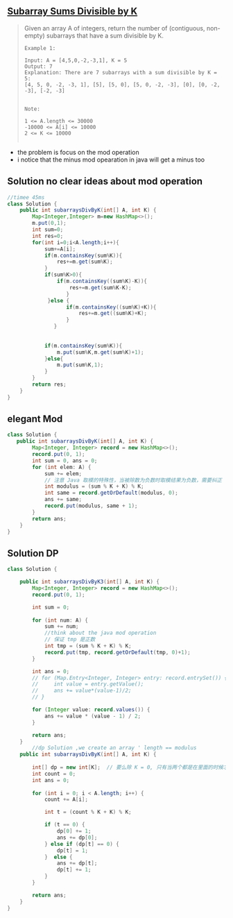 ## [Subarray Sums Divisible by K](https://leetcode-cn.com/problems/subarray-sums-divisible-by-k/)

> Given an array A of integers, return the number of (contiguous, non-empty) subarrays that have a sum divisible by K.
>
>  
>
> ```
> Example 1:
> 
> Input: A = [4,5,0,-2,-3,1], K = 5
> Output: 7
> Explanation: There are 7 subarrays with a sum divisible by K = 5:
> [4, 5, 0, -2, -3, 1], [5], [5, 0], [5, 0, -2, -3], [0], [0, -2, -3], [-2, -3]
> 
> 
> Note:
> 
> 1 <= A.length <= 30000
> -10000 <= A[i] <= 10000
> 2 <= K <= 10000
> 
> 
> ```

* the problem is focus on the mod operation 
* i notice that the minus mod opearation in java will get a minus too 

##  Solution  no clear ideas about mod operation

```java
//timee 45ms
class Solution {
    public int subarraysDivByK(int[] A, int K) {
        Map<Integer,Integer> m=new HashMap<>();
        m.put(0,1);
        int sum=0;
        int res=0;
        for(int i=0;i<A.length;i++){
            sum+=A[i];
            if(m.containsKey(sum%K)){
                res+=m.get(sum%K);
            }
            if(sum%K>0){
                if(m.containsKey((sum%K)-K)){
                    res+=m.get(sum%K-K);
                   }
             }else {
                   if(m.containsKey((sum%K)+K)){
                       res+=m.get((sum%K)+K);
                   }
               }
                      
            
            if(m.containsKey(sum%K)){
                m.put(sum%K,m.get(sum%K)+1);
            }else{
                m.put(sum%K,1);
            }
        }
        return res;
    }
}
```

## elegant Mod

```java
class Solution {
   public int subarraysDivByK(int[] A, int K) {
        Map<Integer, Integer> record = new HashMap<>();
        record.put(0, 1);
        int sum = 0, ans = 0;
        for (int elem: A) {
            sum += elem;
            // 注意 Java 取模的特殊性，当被除数为负数时取模结果为负数，需要纠正
            int modulus = (sum % K + K) % K;
            int same = record.getOrDefault(modulus, 0);
            ans += same;
            record.put(modulus, same + 1);
        }
        return ans;
    }
}
```



## Solution DP

```java
class Solution {

    public int subarraysDivByK3(int[] A, int K) {
        Map<Integer, Integer> record = new HashMap<>();
        record.put(0, 1);

        int sum = 0;
		
        for (int num: A) {
            sum += num;
			//think about the java mod operation 
            // 保证 tmp 是正数
            int tmp = (sum % K + K) % K;
            record.put(tmp, record.getOrDefault(tmp, 0)+1);
        }

        int ans = 0;
        // for (Map.Entry<Integer, Integer> entry: record.entrySet()) {
        //     int value = entry.getValue();
        //     ans += value*(value-1)/2;
        // }

        for (Integer value: record.values()) {
            ans += value * (value - 1) / 2;
        }

        return ans;
    }
		//dp Solution ,we create an array ' length == modulus 
    public int subarraysDivByK(int[] A, int K) {
        
        int[] dp = new int[K];  // 要么除 K = 0, 只有当两个都是在里面的时候才进行加入
        int count = 0;
        int ans = 0;
        
        for (int i = 0; i < A.length; i++) {
            count += A[i];

            int t = (count % K + K) % K;

            if (t == 0) {
                dp[0] += 1;
                ans += dp[0];
            } else if (dp[t] == 0) {
                dp[t] = 1;
            }  else {
                ans += dp[t];
                dp[t] += 1;
            }
        }

        return ans;
    }
}
```

